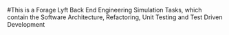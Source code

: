 #This is a Forage Lyft Back End Engineering Simulation Tasks, which contain the Software Architecture, Refactoring, Unit Testing and Test Driven Development
